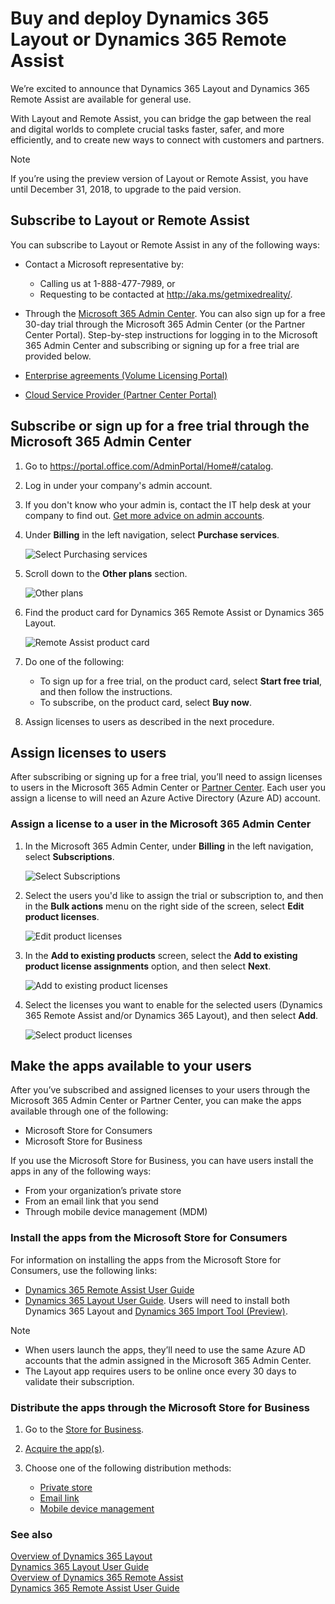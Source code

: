 # Buy and deploy Dynamics 365 Layout or Dynamics 365 Remote Assist

We’re excited to announce that Dynamics 365 Layout and Dynamics 365
Remote Assist are available for general use.

With Layout and Remote Assist, you can bridge the gap
between the real and digital worlds to complete crucial tasks faster, safer, and
more efficiently, and to create new ways to connect with customers and partners.

> [!NOTE]
> If you’re using the preview version of Layout or Remote Assist, you have
until December 31, 2018, to upgrade to the paid version. 

## Subscribe to Layout or Remote Assist

You can subscribe to Layout or Remote Assist in any of the following ways:

-   Contact a Microsoft representative by: 
    - Calling us at 1-888-477-7989, or
    - Requesting to be contacted at http://aka.ms/getmixedreality/.
    
-   Through the [Microsoft 365 Admin Center](https://portal.office.com/AdminPortal/Home#/catalog). You can also sign up for a free 30-day trial through the Microsoft 365 Admin Center (or the Partner Center Portal). Step-by-step instructions for logging in to the Microsoft 365 Admin Center and subscribing or signing up for a free trial are provided below.

-   [Enterprise agreements (Volume Licensing Portal)](https://www.microsoft.com/licensing/servicecenter/default.aspx)

-   [Cloud Service Provider (Partner Center Portal)](https://partner.microsoft.com/en-us/cloud-solution-provider/csp-partner)

## Subscribe or sign up for a free trial through the Microsoft 365 Admin Center

1. Go to https://portal.office.com/AdminPortal/Home#/catalog.
2. Log in under your company's admin account.
3. If you don't know who your admin is, contact the IT help desk at your company to find out. [Get more advice on admin accounts](https://support.office.com/en-us/article/office-365-admin-overview-c7228a3e-061f-4575-b1ef-adf1d1669870?ui=en-US&rs=en-US&ad=US).
4. Under **Billing** in the left navigation, select **Purchase services**.

   ![Select Purchasing services](media/PurchaseServices.PNG "Select Purchasing services")
   
5. Scroll down to the **Other plans** section.

   ![Other plans](media/OtherPlans.PNG "Select Other plans")
   
6. Find the product card for Dynamics 365 Remote Assist or Dynamics 365 Layout.

   ![Remote Assist product card](media/ProductCard.PNG "Find Remote Assist product card")
   
7. Do one of the following:
   - To sign up for a free trial, on the product card, select **Start free trial**, and then follow the instructions.
   - To subscribe, on the product card, select **Buy now**. 
   
8. Assign licenses to users as described in the next procedure.

## Assign licenses to users

After subscribing or signing up for a free trial, you’ll need to assign licenses to users in the Microsoft 365 Admin Center or [Partner Center](https://partner.microsoft.com/en-us/cloud-solution-provider/csp-partner). Each user you
assign a license to will need an Azure Active Directory (Azure AD) account.

### Assign a license to a user in the Microsoft 365 Admin Center

1. In the Microsoft 365 Admin Center, under **Billing** in the left navigation, select **Subscriptions**.

   ![Select Subscriptions](media/SelectSubscriptions.PNG "Select Subscriptions")
   
2. Select the users you'd like to assign the trial or subscription to, and then in the **Bulk actions** menu on the right side of the screen, select **Edit product licenses**. 

   ![Edit product licenses](media/EditLicenses.PNG "Edit product licenses")
   
3. In the **Add to existing products** screen, select the **Add to existing product license assignments** option, and then select **Next**.

   ![Add to existing product licenses](media/AddProductLicenses.PNG "Add to existing product licenses")
   
4. Select the licenses you want to enable for the selected users (Dynamics 365 Remote Assist and/or Dynamics 365 Layout), and then select **Add**.

   ![Select product licenses](media/SelectLicenses.PNG "Select product licenses")

## Make the apps available to your users

After you’ve subscribed and assigned licenses to your users through the Microsoft 365
Admin Center or Partner Center, you can make the apps available through one of
the following:

-   Microsoft Store for Consumers
-   Microsoft Store for Business

If you use the Microsoft Store for Business, you can have users install the apps
in any of the following ways:

-   From your organization’s private store
-   From an email link that you send
-   Through mobile device management (MDM)

### Install the apps from the Microsoft Store for Consumers

For information on installing the apps from the Microsoft Store for Consumers,
use the following links:

-   [Dynamics 365 Remote Assist User Guide](../remote-assist/user-guide.md)
-   [Dynamics 365 Layout User Guide](../layout/user-guide.md). Users will need to install both Dynamics 365 Layout and [Dynamics 365 Import Tool (Preview)](../layout/user-guide.md).

> [!NOTE]
> <ul><li>When users launch the apps, they’ll need to use the same Azure AD accounts that the admin assigned in the Microsoft 365 Admin Center.</li>
> <li>The Layout app requires users to be online once every 30 days to validate their subscription.</li></ul>

### Distribute the apps through the Microsoft Store for Business

1.  Go to the [Store for Business](https://businessstore.microsoft.com/en-us/store).

2.  [Acquire the app(s)](https://docs.microsoft.com/en-us/microsoft-store/acquire-apps-microsoft-store-for-business).

3.  Choose one of the following distribution methods:

    -   [Private store](https://docs.microsoft.com/en-us/microsoft-store/distribute-apps-from-your-private-store)
    -   [Email link](https://docs.microsoft.com/en-us/microsoft-store/assign-apps-to-employees)
    -   [Mobile device management](https://docs.microsoft.com/en-us/microsoft-store/configure-mdm-provider-microsoft-store-for-business)

### See also
[Overview of Dynamics 365 Layout](../layout/index.md)<br/>
[Dynamics 365 Layout User Guide](../layout/user-guide.md)<br/>
[Overview of Dynamics 365 Remote Assist](../remote-assist/index.md)<br/>
[Dynamics 365 Remote Assist User Guide](../remote-assist/user-guide.md)<br/>
